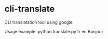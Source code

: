 cli-translate
=============

CLI translatation tool using google

Usage example:
python translate.py fr en Bonjour
